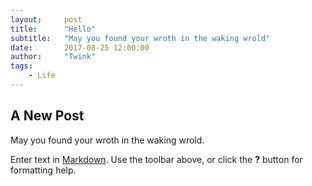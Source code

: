 ```yaml
---
layout:     post
title:      "Hello"
subtitle:   "May you found your wroth in the waking wrold"
date:       2017-08-25 12:00:00
author:     "Twink"
tags:
    - Life
---
```


## A New Post
May you found your wroth in the waking wrold.

Enter text in [Markdown](http://daringfireball.net/projects/markdown/). Use the toolbar above, or click the **?** button for formatting help.

